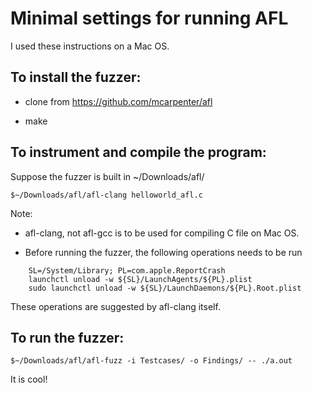 Minimal settings for running AFL
===============================

I used these instructions on a Mac OS. 

To install the fuzzer:
--------------------

- clone from https://github.com/mcarpenter/afl
 
- make 

To instrument and compile the program:
-------------------------

Suppose the fuzzer is built in ~/Downloads/afl/

```
$~/Downloads/afl/afl-clang helloworld_afl.c
```

Note:
- afl-clang, not afl-gcc is to be used for compiling C file on Mac OS. 

- Before running the fuzzer, the following operations needs to be run

```
    SL=/System/Library; PL=com.apple.ReportCrash
    launchctl unload -w ${SL}/LaunchAgents/${PL}.plist
    sudo launchctl unload -w ${SL}/LaunchDaemons/${PL}.Root.plist
```
These operations are  suggested  by afl-clang itself. 

To run the fuzzer:
-----------------

```
$~/Downloads/afl/afl-fuzz -i Testcases/ -o Findings/ -- ./a.out
```

It is cool! 
